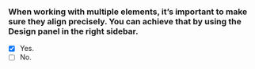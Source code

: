### When working with multiple elements, it’s important to make sure they align precisely. You can achieve that by using the Design panel in the right sidebar.

- [x] Yes.
- [ ] No.

